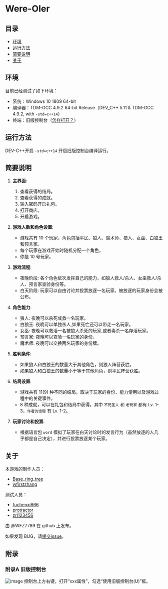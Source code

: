 # Were-OIer
## 目录
- [环境](#环境)
- [运行方法](#运行方法)
- [简要说明](#简要说明)
- [关于](#关于)
## 环境
目前已经测试了如下环境：
- 系统：Windows 10 1809 64-bit
- 编译器：TDM-GCC 4.9.2 64-bit Release（DEV_C++ 5.11 & TDM-GCC 4.9.2, with `-std=c++14`）
- 终端：旧版控制台（[怎样打开？](#附录A-旧版控制台)）
## 运行方法
DEV-C++开启 `-std=c++14` 开启旧版控制台编译运行。
## 简要说明
1. **主界面**:
   1. 查看获得的结局。
   2. 查看获得的成就。
   3. 输入密码开启礼包。
   4. 打开商店。
   5. 开启游戏。
2. **游戏人数和角色设置**:
   - 游戏共有 10 个玩家，角色包括平民、狼人、魔术师、猎人、女巫、白狼王和预言家。
   - 每个玩家在游戏开始时随机分配一个角色。
   - 你是 10 号玩家。

3. **游戏流程**:
   - 夜晚阶段: 各个角色依次发挥自己的能力，如狼人救人/杀人、女巫救人/杀人、预言家查验身份等。
   - 白天阶段: 玩家可以自由讨论并投票放逐一名玩家。被放逐的玩家身份会被公布。

4. **角色能力**:
   - 狼人: 夜晚可以杀死或救一名玩家。
   - 白狼王: 夜晚可以单独杀人,如果死亡还可以带走一名玩家。
   - 女巫: 夜晚可以救活一名被狼人杀死的玩家,或者毒杀一名存活玩家。
   - 预言家: 夜晚可以查验一名玩家的身份。
   - 魔术师: 夜晚可以交换两名玩家的身份牌。

5. **胜利条件**:
   - 如果狼人和白狼王的数量大于其他角色，则狼人阵营获胜。
   - 如果狼人和白狼王的数量小于等于其他角色，则平民阵营获胜。

6. **结局设置**:
   - 游戏共有 11(9) 种不同的结局。取决于玩家的身份、能力使用以及游戏过程中的关键事件。
   - 8 种成就，可以在礼包和结局中获得。其中 `不死圣人` 和 `老玩家` 都有 Lv. 1-3，`作者的馈赠` 有 Lv. 1-2。

7. **玩家讨论和投票**:
   - 根据语言包 `word` 模拟了玩家在白天讨论时的发言行为（虽然放逐的人几乎都是自己决定），并进行投票放逐某个玩家。
## 关于
本游戏的制作人员：
- [Base_ring_tree](https://www.luogu.com.cn/user/950498)
- [wfirstzhang](https://www.luogu.com.cn/user/1312537)

测试人员：
- [fuchenxi666](https://www.luogu.com.cn/user/1342628)
- [protractor](https://www.luogu.com.cn/user/964822)
- [zrl123456](https://www.luogu.com.cn/user/1115784)

由 @WFZ7789 在 github 上发布。

如果发现 BUG，请[提交issue](https://github.com/WFZ7789/Were-OIer/issues)。
## 附录
### 附录A 旧版控制台
![image](https://github.com/user-attachments/assets/9f41711c-94d7-4606-8fa3-60e6a1f20890)
控制台上方右键，打开“xxx属性”，勾选“使用旧版控制台(U)”框。
